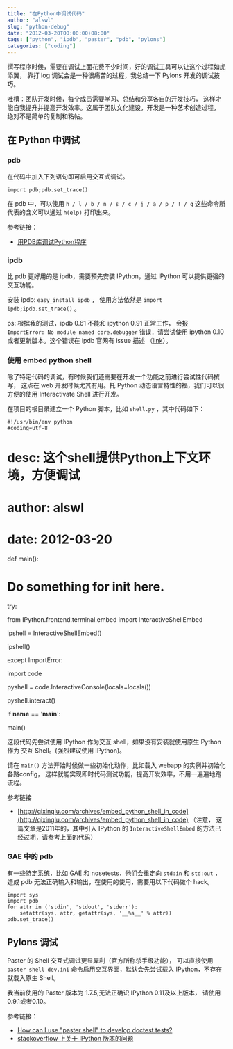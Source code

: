 ```yaml
---
title: "在Python中调试代码"
author: "alswl"
slug: "python-debug"
date: "2012-03-20T00:00:00+08:00"
tags: ["python", "ipdb", "paster", "pdb", "pylons"]
categories: ["coding"]
---
```


撰写程序时候，需要在调试上面花费不少时间，好的调试工具可以让这个过程如虎添翼， 靠打 log 调试会是一种很痛苦的过程，我总结一下 Pylons
开发的调试技巧。

吐槽：团队开发时候，每个成员需要学习、总结和分享各自的开发技巧， 这样才能自我提升并提高开发效率。这属于团队文化建设，开发是一种艺术创造过程，
绝对不是简单的复制和粘帖。

## 在 Python 中调试

### pdb

在代码中加入下列语句即可启用交互式调试。

    
    import pdb;pdb.set_trace()

在 pdb 中，可以使用 `h / l / b / n / s / c / j / a / p / ! / q` 这些命令所代表的含义可以通过
`h(elp)` 打印出来。

参考链接：

  * [用PDB库调试Python程序](http://magustest.com/blog/python/use-pdb-debug-python/comment-page-1)

### ipdb

比 pdb 更好用的是 ipdb，需要预先安装 IPython，通过 IPython 可以提供更强的交互功能。

安装 ipdb: `easy_install ipdb` ， 使用方法依然是 `import ipdb;ipdb.set_trace()` 。

ps: 根据我的测试，ipdb 0.61 不能和 ipython 0.91 正常工作， 会报 `ImportError: No module named
core.debugger` 错误，请尝试使用 ipython 0.10 或者更新版本。这个错误在 ipdb 官网有 issue 描述
（[link](https://github.com/gotcha/ipdb/issues/9)）。

### 使用 embed python shell

除了特定代码的调试，有时候我们还需要在开发一个功能之前进行尝试性代码撰写， 这点在 web 开发时候尤其有用。托 Python
动态语言特性的福，我们可以很方便的使用 Interactivate Shell 进行开发。

在项目的根目录建立一个 Python 脚本，比如 `shell.py` ，其中代码如下：

    
    #!/usr/bin/env python
    #coding=utf-8

# desc: 这个shell提供Python上下文环境，方便调试

# author: alswl

# date: 2012-03-20

def main():

# Do something for init here.

try:

from IPython.frontend.terminal.embed import InteractiveShellEmbed

ipshell = InteractiveShellEmbed()

ipshell()

except ImportError:

import code

pyshell = code.InteractiveConsole(locals=locals())

pyshell.interact()

if __name__ == '__main__':

main()

这段代码先尝试使用 IPython 作为交互 shell，如果没有安装就使用原生 Python 作为 交互 Shell。(强烈建议使用 IPython)。

请在 `main()` 方法开始时候做一些初始化动作，比如载入 webapp 的实例并初始化各路config，
这样就能实现即时代码测试功能，提高开发效率，不用一遍遍地跑流程。

参考链接

  * [http://qixinglu.com/archives/embed_python_shell_in_code](http://qixinglu.com/archives/embed_python_shell_in_code) （注意， 这篇文章是2011年的，其中引入 IPython 的 `InteractiveShellEmbed` 的方法已经过期，请参考上面的代码）

### GAE 中的 pdb

有一些特定系统，比如 GAE 和 nosetests，他们会重定向 `std:in` 和 `std:out` ， 造成 pdb
无法正确输入和输出，在使用的使用，需要用以下代码做个 hack。

    
    import sys
    import pdb
    for attr in ('stdin', 'stdout', 'stderr'):
        setattr(sys, attr, getattr(sys, '__%s__' % attr))
    pdb.set_trace()

## Pylons 调试

Paster 的 Shell 交互式调试更显犀利（官方所称杀手级功能）， 可以直接使用 `paster shell dev.ini`
命令启用交互界面，默认会先尝试载入 IPython，不存在就载入原生 Shell。

我当前使用的 Paster 版本为 1.7.5,无法正确识 IPython 0.11及以上版本， 请使用0.9.1或者0.10。

参考链接：

  * [How can I use "paster shell" to develop doctest tests?](http://wiki.pylonshq.com/pages/viewpage.action?pageId=9011323)
  * [stackoverflow 上关于 IPython 版本的问题](http://stackoverflow.com/questions/7389388/pylons-paster-shell-does-not-run-in-ipython)

